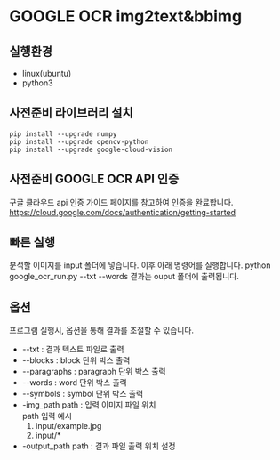 # GOOGLE OCR img2text&bbimg

## 실행환경
- linux(ubuntu)
- python3

## 사전준비 라이브러리 설치
    pip install --upgrade numpy
    pip install --upgrade opencv-python
    pip install --upgrade google-cloud-vision

## 사전준비 GOOGLE OCR API 인증
구글 클라우드 api 인증 가이드 페이지를 참고하여 인증을 완료합니다.
https://cloud.google.com/docs/authentication/getting-started

## 빠른 실행
분석할 이미지를 input 폴더에 넣습니다.
이후 아래 명령어를 실행합니다. 
    python google_ocr_run.py --txt --words
결과는 ouput 폴더에 출력됩니다.

## 옵션
프로그램 실행시, 옵션을 통해 결과를 조절할 수 있습니다.
- --txt             : 결과 텍스트 파일로 출력
- --blocks          : block 단위 박스 출력
- --paragraphs      : paragraph 단위 박스 출력
- --words           : word 단위 박스 출력
- --symbols         : symbol 단위 박스 출력
- -img_path path    : 입력 이미지 파일 위치  
path 입력 예시
    1. input/example.jpg
    2. input/*
- -output_path path : 결과 파일 출력 위치 설정


